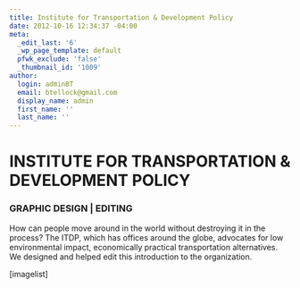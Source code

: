 ```yaml
---
title: Institute for Transportation & Development Policy
date: 2012-10-16 12:34:37 -04:00
meta:
  _edit_last: '6'
  _wp_page_template: default
  pfwk_exclude: 'false'
  _thumbnail_id: '1009'
author:
  login: adminBT
  email: btellock@gmail.com
  display_name: admin
  first_name: ''
  last_name: ''
---
```


<h1>INSTITUTE FOR TRANSPORTATION &amp; DEVELOPMENT POLICY</h1>
<h3>GRAPHIC DESIGN | EDITING</h3>
How can people move around in the world without destroying it in the process? The ITDP, which has offices around the globe, advocates for low environmental impact, economically practical transportation alternatives. We designed and helped edit this introduction to the organization.


[imagelist]
